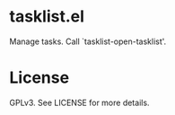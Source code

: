 # tasklist.el

Manage tasks. Call `tasklist-open-tasklist'.

# License

GPLv3. See LICENSE for more details.
